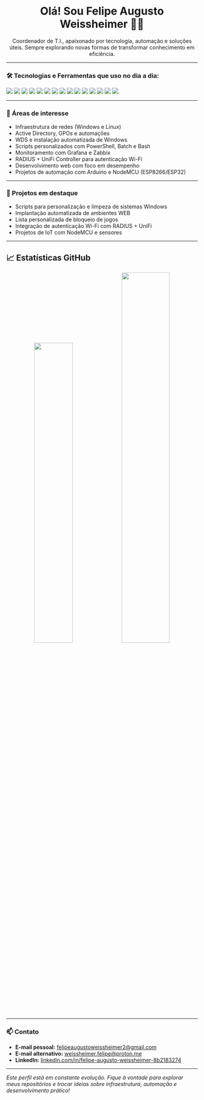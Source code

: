 <!-- Perfil README - Felipe Augusto Weissheimer -->

<h1 align="center">Olá! Sou Felipe Augusto Weissheimer 👨‍💻</h1>

<p align="center">
Coordenador de T.I., apaixonado por tecnologia, automação e soluções úteis.  
Sempre explorando novas formas de transformar conhecimento em eficiência.
</p>

---

### 🛠️ Tecnologias e Ferramentas que uso no dia a dia:

<p align="left">
  <img src="https://img.shields.io/badge/-Linux-%23007ACC?style=flat&logo=linux&logoColor=white" />
  <img src="https://img.shields.io/badge/-Samba_FS-%232C4557?style=flat&logo=samba&logoColor=white" />
  <img src="https://img.shields.io/badge/-Windows_Server-%230078D7?style=flat&logo=windows&logoColor=white" />
  <img src="https://img.shields.io/badge/-Active_Directory-%23007ACC?style=flat&logo=microsoft&logoColor=white" />
  <img src="https://img.shields.io/badge/-Grafana-%23F46800?style=flat&logo=grafana&logoColor=white" />
  <img src="https://img.shields.io/badge/-Apache-%23D22128?style=flat&logo=apache&logoColor=white" />
  <img src="https://img.shields.io/badge/-PowerShell-%2351A2F1?style=flat&logo=powershell&logoColor=white" />
  <img src="https://img.shields.io/badge/-Bash-%234EAA25?style=flat&logo=gnu-bash&logoColor=white" />
  <img src="https://img.shields.io/badge/-Batch_Scripting-%23000000?style=flat&logo=windows-terminal&logoColor=white" />
  <img src="https://img.shields.io/badge/-Pi--hole-%23F60D1A?style=flat&logo=pi-hole&logoColor=white" />
  <img src="https://img.shields.io/badge/-NodeMCU/ESP8266-%23000000?style=flat&logo=esphome&logoColor=white" />
  <img src="https://img.shields.io/badge/-Arduino-%2300979D?style=flat&logo=arduino&logoColor=white" />
  <img src="https://img.shields.io/badge/-Ubiquiti-%23055ACA?style=flat&logo=wi-fi&logoColor=white" />
  <img src="https://img.shields.io/badge/-MikroTik-%23000000?style=flat&logo=internet-explorer&logoColor=white" />
  <img src="https://img.shields.io/badge/-N8N-%2322284C?style=flat&logo=n8n&logoColor=white" />

</p>

---

### 📌 Áreas de interesse

- Infraestrutura de redes (Windows e Linux)
- Active Directory, GPOs e automações
- WDS e instalação automatizada de Windows
- Scripts personalizados com PowerShell, Batch e Bash
- Monitoramento com Grafana e Zabbix
- RADIUS + UniFi Controller para autenticação Wi-Fi
- Desenvolvimento web com foco em desempenho
- Projetos de automação com Arduino e NodeMCU (ESP8266/ESP32)

---

### 🚀 Projetos em destaque

- Scripts para personalização e limpeza de sistemas Windows
- Implantação automatizada de ambientes WEB
- Lista personalizada de bloqueio de jogos
- Integração de autenticação Wi-Fi com RADIUS + UniFi
- Projetos de IoT com NodeMCU e sensores

---

## 📈 Estatísticas GitHub

<p align="center">
  <img src="https://github-readme-stats.vercel.app/api/top-langs/?username=weissheimerfelipe&layout=compact&langs_count=8&theme=dracula" width="45%"/>
  <img src="https://github-readme-stats.vercel.app/api?username=weissheimerfelipe&show_icons=true&theme=dark&include_all_commits=true&count_private=true" width="50%"/>
</p>

---

### 📫 Contato

- **E-mail pessoal:** [felipeaugustoweissheimer2@gmail.com](mailto:felipeaugustoweissheimer2@gmail.com)  
- **E-mail alternativo:** [weissheimer.felipe@proton.me](mailto:weissheimer.felipe@proton.me)  
- **LinkedIn:** [linkedin.com/in/felipe-augusto-weissheimer-8b2183274](https://www.linkedin.com/in/felipe-augusto-weissheimer-8b2183274/)

---

*Este perfil está em constante evolução. Fique à vontade para explorar meus repositórios e trocar ideias sobre infraestrutura, automação e desenvolvimento prático!*
